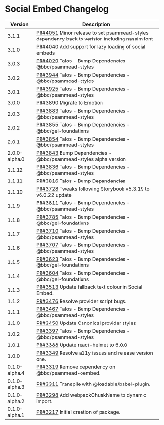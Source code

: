 # Social Embed Changelog

| Version       | Description                                                                                                 |
| ------------- | ----------------------------------------------------------------------------------------------------------- |
| 3.1.1 | [PR#4051](https://github.com/bbc/psammead/pull/4051) Minor release to set psammead-styles dependency back to verision including nassim font |
| 3.1.0 | [PR#4040](https://github.com/bbc/psammead/pull/4040) Add support for lazy loading of social embeds |
| 3.0.3 | [PR#4029](https://github.com/bbc/psammead/pull/4029) Talos - Bump Dependencies - @bbc/psammead-styles |
| 3.0.2 | [PR#3944](https://github.com/bbc/psammead/pull/3944) Talos - Bump Dependencies - @bbc/psammead-styles |
| 3.0.1 | [PR#3925](https://github.com/bbc/psammead/pull/3925) Talos - Bump Dependencies - @bbc/psammead-styles |
| 3.0.0         | [PR#3890](https://github.com/bbc/psammead/pull/3890) Migrate to Emotion                                        |
| 2.0.3         | [PR#3883](https://github.com/bbc/psammead/pull/3883) Talos - Bump Dependencies - @bbc/psammead-styles       |
| 2.0.2         | [PR#3855](https://github.com/bbc/psammead/pull/3855) Talos - Bump Dependencies - @bbc/gel-foundations       |
| 2.0.1         | [PR#3854](https://github.com/bbc/psammead/pull/3854) Talos - Bump Dependencies - @bbc/psammead-styles       |
| 2.0.0-alpha.0 | [PR#3843](https://github.com/bbc/psammead/pull/3843) Bump Dependencies - @bbc/psammead-styles alpha version |
| 1.1.12        | [PR#3836](https://github.com/bbc/psammead/pull/3836) Talos - Bump Dependencies - @bbc/psammead-styles       |
| 1.1.11        | [PR#3816](https://github.com/bbc/psammead/pull/3816) Talos - Bump Dependencies                              |
| 1.1.10        | [PR#3728](https://github.com/bbc/psammead/pull/3728) Tweaks following Storybook v5.3.19 to v6.0.22 update   |
| 1.1.9         | [PR#3811](https://github.com/bbc/psammead/pull/3811) Talos - Bump Dependencies - @bbc/psammead-styles       |
| 1.1.8         | [PR#3785](https://github.com/bbc/psammead/pull/3785) Talos - Bump Dependencies - @bbc/gel-foundations       |
| 1.1.7         | [PR#3710](https://github.com/bbc/psammead/pull/3710) Talos - Bump Dependencies - @bbc/psammead-styles       |
| 1.1.6         | [PR#3707](https://github.com/bbc/psammead/pull/3707) Talos - Bump Dependencies - @bbc/psammead-styles       |
| 1.1.5         | [PR#3623](https://github.com/bbc/psammead/pull/3623) Talos - Bump Dependencies - @bbc/gel-foundations       |
| 1.1.4         | [PR#3604](https://github.com/bbc/psammead/pull/3604) Talos - Bump Dependencies - @bbc/gel-foundations       |
| 1.1.3         | [PR#3513](https://github.com/bbc/psammead/pull/3513) Update fallback text colour in Social Embed.           |
| 1.1.2         | [PR#3476](https://github.com/bbc/psammead/pull/3476) Resolve provider script bugs.                          |
| 1.1.1         | [PR#3467](https://github.com/bbc/psammead/pull/3467) Talos - Bump Dependencies - @bbc/psammead-styles       |
| 1.1.0         | [PR#3450](https://github.com/bbc/psammead/pull/3450) Update Canonical provider styles                       |
| 1.0.2         | [PR#3397](https://github.com/bbc/psammead/pull/3397) Talos - Bump Dependencies - @bbc/psammead-styles       |
| 1.0.1         | [PR#3388](https://github.com/bbc/psammead/pull/3388) Update react-helmet to 6.0.0                           |
| 1.0.0         | [PR#3349](https://github.com/bbc/psammead/pull/3349) Resolve a11y issues and release version one.           |
| 0.1.0-alpha.4 | [PR#3319](https://github.com/bbc/psammead/pull/3319) Remove dependency on @bbc/psammead-oembed.             |
| 0.1.0-alpha.3 | [PR#3311](https://github.com/bbc/psammead/pull/3311) Transpile with @loadable/babel-plugin.                 |
| 0.1.0-alpha.2 | [PR#3298](https://github.com/bbc/psammead/pull/3298) Add webpackChunkName to dynamic import.                |
| 0.1.0-alpha.1 | [PR#3217](https://github.com/bbc/psammead/pull/3217) Initial creation of package.                           |

